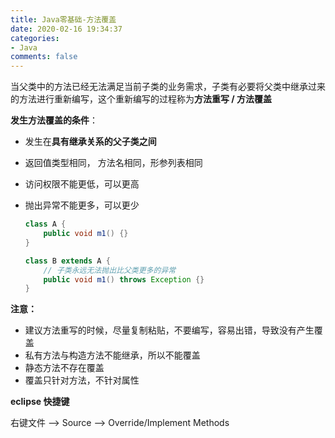 ```yaml
---
title: Java零基础-方法覆盖
date: 2020-02-16 19:34:37
categories:
- Java
comments: false
---
```




当父类中的方法已经无法满足当前子类的业务需求，子类有必要将父类中继承过来的方法进行重新编写，这个重新编写的过程称为**方法重写 / 方法覆盖**

<!-- more -->

**发生方法覆盖的条件**：

- 发生在**具有继承关系的父子类之间**

- 返回值类型相同， 方法名相同，形参列表相同

- 访问权限不能更低，可以更高

- 抛出异常不能更多，可以更少

  ```java
  class A {
      public void m1() {}
  }
  
  class B extends A {
      // 子类永远无法抛出比父类更多的异常
      public void m1() throws Exception {}
  }
  ```

  

**注意：**

- 建议方法重写的时候，尽量复制粘贴，不要编写，容易出错，导致没有产生覆盖
- 私有方法与构造方法不能继承，所以不能覆盖
- 静态方法不存在覆盖
- 覆盖只针对方法，不针对属性



**eclipse 快捷键**

右键文件 --> Source --> Override/Implement Methods